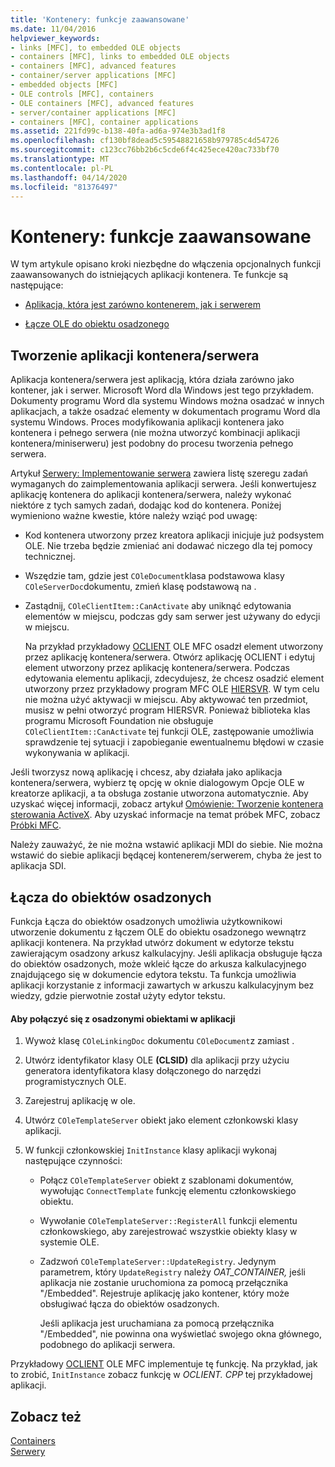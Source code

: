 ```yaml
---
title: 'Kontenery: funkcje zaawansowane'
ms.date: 11/04/2016
helpviewer_keywords:
- links [MFC], to embedded OLE objects
- containers [MFC], links to embedded OLE objects
- containers [MFC], advanced features
- container/server applications [MFC]
- embedded objects [MFC]
- OLE controls [MFC], containers
- OLE containers [MFC], advanced features
- server/container applications [MFC]
- containers [MFC], container applications
ms.assetid: 221fd99c-b138-40fa-ad6a-974e3b3ad1f8
ms.openlocfilehash: cf130bf8dead5c59548821658b979785c4d54726
ms.sourcegitcommit: c123cc76bb2b6c5cde6f4c425ece420ac733bf70
ms.translationtype: MT
ms.contentlocale: pl-PL
ms.lasthandoff: 04/14/2020
ms.locfileid: "81376497"
---
```

# <a name="containers-advanced-features"></a>Kontenery: funkcje zaawansowane

W tym artykule opisano kroki niezbędne do włączenia opcjonalnych funkcji zaawansowanych do istniejących aplikacji kontenera. Te funkcje są następujące:

- [Aplikacja, która jest zarówno kontenerem, jak i serwerem](#_core_creating_a_container_server_application)

- [Łącze OLE do obiektu osadzonego](#_core_links_to_embedded_objects)

## <a name="creating-a-containerserver-application"></a><a name="_core_creating_a_container_server_application"></a>Tworzenie aplikacji kontenera/serwera

Aplikacja kontenera/serwera jest aplikacją, która działa zarówno jako kontener, jak i serwer. Microsoft Word dla Windows jest tego przykładem. Dokumenty programu Word dla systemu Windows można osadzać w innych aplikacjach, a także osadzać elementy w dokumentach programu Word dla systemu Windows. Proces modyfikowania aplikacji kontenera jako kontenera i pełnego serwera (nie można utworzyć kombinacji aplikacji kontenera/miniserweru) jest podobny do procesu tworzenia pełnego serwera.

Artykuł [Serwery: Implementowanie serwera](../mfc/servers-implementing-a-server.md) zawiera listę szeregu zadań wymaganych do zaimplementowania aplikacji serwera. Jeśli konwertujesz aplikację kontenera do aplikacji kontenera/serwera, należy wykonać niektóre z tych samych zadań, dodając kod do kontenera. Poniżej wymieniono ważne kwestie, które należy wziąć pod uwagę:

- Kod kontenera utworzony przez kreatora aplikacji inicjuje już podsystem OLE. Nie trzeba będzie zmieniać ani dodawać niczego dla tej pomocy technicznej.

- Wszędzie tam, gdzie jest `COleDocument`klasa podstawowa klasy `COleServerDoc`dokumentu, zmień klasę podstawową na .

- Zastądnij, `COleClientItem::CanActivate` aby uniknąć edytowania elementów w miejscu, podczas gdy sam serwer jest używany do edycji w miejscu.

   Na przykład przykładowy [OCLIENT](../overview/visual-cpp-samples.md) OLE MFC osadzł element utworzony przez aplikację kontenera/serwera. Otwórz aplikację OCLIENT i edytuj element utworzony przez aplikację kontenera/serwera. Podczas edytowania elementu aplikacji, zdecydujesz, że chcesz osadzić element utworzony przez przykładowy program MFC OLE [HIERSVR](../overview/visual-cpp-samples.md). W tym celu nie można użyć aktywacji w miejscu. Aby aktywować ten przedmiot, musisz w pełni otworzyć program HIERSVR. Ponieważ biblioteka klas programu Microsoft Foundation nie obsługuje `COleClientItem::CanActivate` tej funkcji OLE, zastępowanie umożliwia sprawdzenie tej sytuacji i zapobieganie ewentualnemu błędowi w czasie wykonywania w aplikacji.

Jeśli tworzysz nową aplikację i chcesz, aby działała jako aplikacja kontenera/serwera, wybierz tę opcję w oknie dialogowym Opcje OLE w kreatorze aplikacji, a ta obsługa zostanie utworzona automatycznie. Aby uzyskać więcej informacji, zobacz artykuł [Omówienie: Tworzenie kontenera sterowania ActiveX](../mfc/reference/creating-an-mfc-activex-control-container.md). Aby uzyskać informacje na temat próbek MFC, zobacz [Próbki MFC](../overview/visual-cpp-samples.md#mfc-samples).

Należy zauważyć, że nie można wstawić aplikacji MDI do siebie. Nie można wstawić do siebie aplikacji będącej kontenerem/serwerem, chyba że jest to aplikacja SDI.

## <a name="links-to-embedded-objects"></a><a name="_core_links_to_embedded_objects"></a>Łącza do obiektów osadzonych

Funkcja Łącza do obiektów osadzonych umożliwia użytkownikowi utworzenie dokumentu z łączem OLE do obiektu osadzonego wewnątrz aplikacji kontenera. Na przykład utwórz dokument w edytorze tekstu zawierającym osadzony arkusz kalkulacyjny. Jeśli aplikacja obsługuje łącza do obiektów osadzonych, może wkleić łącze do arkusza kalkulacyjnego znajdującego się w dokumencie edytora tekstu. Ta funkcja umożliwia aplikacji korzystanie z informacji zawartych w arkuszu kalkulacyjnym bez wiedzy, gdzie pierwotnie został użyty edytor tekstu.

#### <a name="to-link-to-embedded-objects-in-your-application"></a>Aby połączyć się z osadzonymi obiektami w aplikacji

1. Wywoż klasę `COleLinkingDoc` dokumentu `COleDocument`z zamiast .

1. Utwórz identyfikator klasy OLE **(CLSID)** dla aplikacji przy użyciu generatora identyfikatora klasy dołączonego do narzędzi programistycznych OLE.

1. Zarejestruj aplikację w ole.

1. Utwórz `COleTemplateServer` obiekt jako element członkowski klasy aplikacji.

1. W funkcji członkowskiej `InitInstance` klasy aplikacji wykonaj następujące czynności:

   - Połącz `COleTemplateServer` obiekt z szablonami dokumentów, wywołując `ConnectTemplate` funkcję elementu członkowskiego obiektu.

   - Wywołanie `COleTemplateServer::RegisterAll` funkcji elementu członkowskiego, aby zarejestrować wszystkie obiekty klasy w systemie OLE.

   - Zadzwoń `COleTemplateServer::UpdateRegistry`. Jedynym parametrem, który `UpdateRegistry` należy *OAT_CONTAINER,* jeśli aplikacja nie zostanie uruchomiona za pomocą przełącznika "/Embedded". Rejestruje aplikację jako kontener, który może obsługiwać łącza do obiektów osadzonych.

      Jeśli aplikacja jest uruchamiana za pomocą przełącznika "/Embedded", nie powinna ona wyświetlać swojego okna głównego, podobnego do aplikacji serwera.

Przykładowy [OCLIENT](../overview/visual-cpp-samples.md) OLE MFC implementuje tę funkcję. Na przykład, jak to zrobić, `InitInstance` zobacz funkcję w *OCLIENT. CPP* tej przykładowej aplikacji.

## <a name="see-also"></a>Zobacz też

[Containers](../mfc/containers.md)<br/>
[Serwery](../mfc/servers.md)

